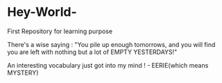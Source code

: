 # Hey-World-
First Repository for learning purpose


There's a wise saying : "You pile up enough tomorrows, and you will find you are left with nothing but a lot of EMPTY YESTERDAYS!"

An interesting vocabulary just got into my mind ! - EERIE(which means MYSTERY)
